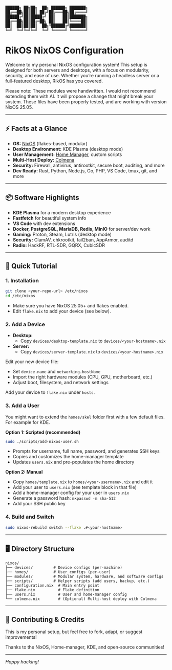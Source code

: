     ██████╗ ██╗██╗  ██╗ ██████╗ ███████╗
    ██╔══██╗██║██║ ██╔╝██╔═══██╗██╔════╝
    ██████╔╝██║█████╔╝ ██║   ██║███████╗
    ██╔══██╗██║██╔═██╗ ██║   ██║╚════██║
    ██║  ██║██║██║  ██╗╚██████╔╝███████║
    ╚═╝  ╚═╝╚═╝╚═╝  ╚═╝ ╚═════╝ ╚══════╝

# RikOS NixOS Configuration

Welcome to my personal NixOS configuration system! This setup is designed for both servers and desktops, with a focus on modularity, security, and ease of use. Whether you’re running a headless server or a full-featured desktop, RikOS has you covered.

Please note: These modules were handwritten. I would not recommend extending them with AI.
It will propose a change that might break your system. These files have been properly tested, and are working with version NixOS 25.05.

---

## ⚡️ Facts at a Glance

- **OS:** [NixOS](https://nixos.org/) (flakes-based, modular)
- **Desktop Environment:** KDE Plasma (desktop mode)
- **User Management:** [Home Manager](https://nix-community.github.io/home-manager/), custom scripts
- **Multi-Host Deploy:** [Colmena](https://github.com/zhaofengli/colmena)
- **Security:** Firewall, antivirus, antirootkit, secure boot, auditing, and more
- **Dev Ready:** Rust, Python, Node.js, Go, PHP, VS Code, tmux, git, and more

---

## 📦 Software Highlights

- **KDE Plasma** for a modern desktop experience
- **Fastfetch** for beautiful system info
- **VS Code** with dev extensions
- **Docker, PostgreSQL, MariaDB, Redis, MinIO** for server/dev work
- **Gaming:** Proton, Steam, Lutris (desktop mode)
- **Security:** ClamAV, chkrootkit, fail2ban, AppArmor, auditd
- **Radio:** HackRF, RTL-SDR, GQRX, CubicSDR

---

## 🚀 Quick Tutorial

### 1. Installation

```bash
git clone <your-repo-url> /etc/nixos
cd /etc/nixos
```

- Make sure you have NixOS 25.05+ and flakes enabled.
- Edit `flake.nix` to add your device (see below).

### 2. Add a Device

- **Desktop:**
  - Copy `devices/desktop-template.nix` to `devices/<your-hostname>.nix`
- **Server:**
  - Copy `devices/server-template.nix` to `devices/<your-hostname>.nix`

Edit your new device file:
- Set `device.name` and `networking.hostName`
- Import the right hardware modules (CPU, GPU, motherboard, etc.)
- Adjust boot, filesystem, and network settings

Add your device to `flake.nix` under `hosts`.

### 3. Add a User
You might want to extend the `homes/skel` folder first with a few default files. For example for KDE.

**Option 1: Scripted (recommended)**

```bash
sudo ./scripts/add-nixos-user.sh
```
- Prompts for username, full name, password, and generates SSH keys
- Copies and customizes the home-manager template
- Updates `users.nix` and pre-populates the home directory

**Option 2: Manual**

- Copy `homes/template.nix` to `homes/<your-username>.nix` and edit it
- Add your user to `users.nix` (see template block in that file)
- Add a home-manager config for your user in `users.nix`
- Generate a password hash: `mkpasswd -m sha-512`
- Add your SSH public key

### 4. Build and Switch

```bash
sudo nixos-rebuild switch --flake .#<your-hostname>
```

---

## 🖥️ Directory Structure

```
nixos/
├── devices/         # Device configs (per-machine)
├── homes/           # User configs (per-user)
├── modules/         # Modular system, hardware, and software configs
├── scripts/         # Helper scripts (add users, backup, etc.)
├── configuration.nix  # Main entry point
├── flake.nix          # Flake definition
├── users.nix          # User and home-manager config
└── colmena.nix        # (Optional) Multi-host deploy with Colmena
```

---

## 🤝 Contributing & Credits

This is my personal setup, but feel free to fork, adapt, or suggest improvements!

Thanks to the NixOS, Home-manager, KDE, and open-source communities!

---

*Happy hacking!*

